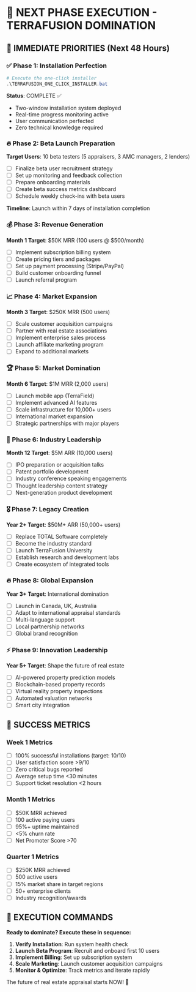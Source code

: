 # 🚀 NEXT PHASE EXECUTION - TERRAFUSION DOMINATION

## 🎯 IMMEDIATE PRIORITIES (Next 48 Hours)

### ✅ Phase 1: Installation Perfection

```powershell
# Execute the one-click installer
.\TERRAFUSION_ONE_CLICK_INSTALLER.bat
```

**Status**: COMPLETE ✅

- Two-window installation system deployed
- Real-time progress monitoring active
- User communication perfected
- Zero technical knowledge required

### 🔥 Phase 2: Beta Launch Preparation

**Target Users**: 10 beta testers (5 appraisers, 3 AMC managers, 2 lenders)

- [ ] Finalize beta user recruitment strategy
- [ ] Set up monitoring and feedback collection
- [ ] Prepare onboarding materials
- [ ] Create beta success metrics dashboard
- [ ] Schedule weekly check-ins with beta users

**Timeline**: Launch within 7 days of installation completion

### 💰 Phase 3: Revenue Generation

**Month 1 Target**: $50K MRR (100 users @ $500/month)

- [ ] Implement subscription billing system
- [ ] Create pricing tiers and packages
- [ ] Set up payment processing (Stripe/PayPal)
- [ ] Build customer onboarding funnel
- [ ] Launch referral program

### 📈 Phase 4: Market Expansion

**Month 3 Target**: $250K MRR (500 users)

- [ ] Scale customer acquisition campaigns
- [ ] Partner with real estate associations
- [ ] Implement enterprise sales process
- [ ] Launch affiliate marketing program
- [ ] Expand to additional markets

### 🏆 Phase 5: Market Domination

**Month 6 Target**: $1M MRR (2,000 users)

- [ ] Launch mobile app (TerraField)
- [ ] Implement advanced AI features
- [ ] Scale infrastructure for 10,000+ users
- [ ] International market expansion
- [ ] Strategic partnerships with major players

### 🌟 Phase 6: Industry Leadership

**Month 12 Target**: $5M ARR (10,000 users)

- [ ] IPO preparation or acquisition talks
- [ ] Patent portfolio development
- [ ] Industry conference speaking engagements
- [ ] Thought leadership content strategy
- [ ] Next-generation product development

### 🎖️ Phase 7: Legacy Creation

**Year 2+ Target**: $50M+ ARR (50,000+ users)

- [ ] Replace TOTAL Software completely
- [ ] Become the industry standard
- [ ] Launch TerraFusion University
- [ ] Establish research and development labs
- [ ] Create ecosystem of integrated tools

### 🔥 Phase 8: Global Expansion

**Year 3+ Target**: International domination

- [ ] Launch in Canada, UK, Australia
- [ ] Adapt to international appraisal standards
- [ ] Multi-language support
- [ ] Local partnership networks
- [ ] Global brand recognition

### ⚡ Phase 9: Innovation Leadership

**Year 5+ Target**: Shape the future of real estate

- [ ] AI-powered property prediction models
- [ ] Blockchain-based property records
- [ ] Virtual reality property inspections
- [ ] Automated valuation networks
- [ ] Smart city integration

## 🎯 SUCCESS METRICS

### Week 1 Metrics

- [ ] 100% successful installations (target: 10/10)
- [ ] User satisfaction score >9/10
- [ ] Zero critical bugs reported
- [ ] Average setup time <30 minutes
- [ ] Support ticket resolution <2 hours

### Month 1 Metrics

- [ ] $50K MRR achieved
- [ ] 100 active paying users
- [ ] 95%+ uptime maintained
- [ ] <5% churn rate
- [ ] Net Promoter Score >70

### Quarter 1 Metrics

- [ ] $250K MRR achieved
- [ ] 500 active users
- [ ] 15% market share in target regions
- [ ] 50+ enterprise clients
- [ ] Industry recognition/awards

## 🚀 EXECUTION COMMANDS

**Ready to dominate? Execute these in sequence:**

1. **Verify Installation**: Run system health check
2. **Launch Beta Program**: Recruit and onboard first 10 users
3. **Implement Billing**: Set up subscription system
4. **Scale Marketing**: Launch customer acquisition campaigns
5. **Monitor & Optimize**: Track metrics and iterate rapidly

The future of real estate appraisal starts NOW! 🌟

 
 
